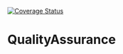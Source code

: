 <a href='https://coveralls.io/github/iasatan/QualityAssurance?branch=master'><img src='https://coveralls.io/repos/github/iasatan/QualityAssurance/badge.svg?branch=master' alt='Coverage Status' /></a>


# QualityAssurance
